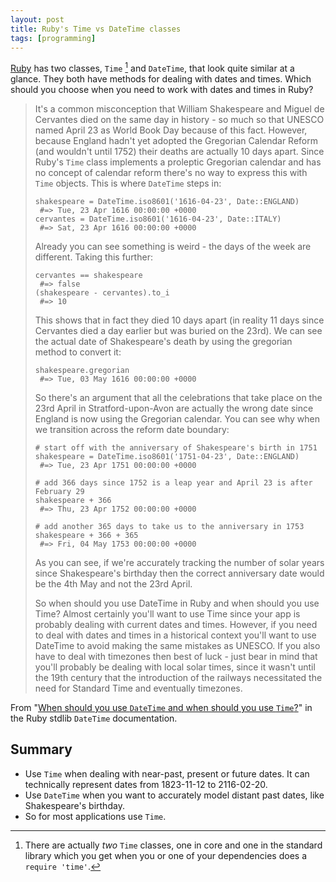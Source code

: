 ```yaml
---
layout: post
title: Ruby's Time vs DateTime classes
tags: [programming]
---
```


[Ruby](https://www.ruby-lang.org/) has two classes, `Time` [^1] and `DateTime`, that look quite similar at a glance. They both have methods for dealing with dates and times. Which should you choose when you need to work with dates and times in Ruby?

> It's a common misconception that William Shakespeare and Miguel de Cervantes died on the same day in history - so much so that UNESCO named April 23 as World Book Day because of this fact. However, because England hadn't yet adopted the Gregorian Calendar Reform (and wouldn't until 1752) their deaths are actually 10 days apart. Since Ruby's `Time` class implements a proleptic Gregorian calendar and has no concept of calendar reform there's no way to express this with `Time` objects. This is where `DateTime` steps in:
>
>     shakespeare = DateTime.iso8601('1616-04-23', Date::ENGLAND)
>      #=> Tue, 23 Apr 1616 00:00:00 +0000
>     cervantes = DateTime.iso8601('1616-04-23', Date::ITALY)
>      #=> Sat, 23 Apr 1616 00:00:00 +0000
>
> Already you can see something is weird - the days of the week are different. Taking this further:
>
>     cervantes == shakespeare
>      #=> false
>     (shakespeare - cervantes).to_i
>      #=> 10
>
> This shows that in fact they died 10 days apart (in reality 11 days since Cervantes died a day earlier but was buried on the 23rd). We can see the actual date of Shakespeare's death by using the gregorian method to convert it:
>
>     shakespeare.gregorian
>      #=> Tue, 03 May 1616 00:00:00 +0000
> So there's an argument that all the celebrations that take place on the 23rd April in Stratford-upon-Avon are actually the wrong date since England is now using the Gregorian calendar. You can see why when we transition across the reform date boundary:
>
>     # start off with the anniversary of Shakespeare's birth in 1751
>     shakespeare = DateTime.iso8601('1751-04-23', Date::ENGLAND)
>      #=> Tue, 23 Apr 1751 00:00:00 +0000
>
>     # add 366 days since 1752 is a leap year and April 23 is after February 29
>     shakespeare + 366
>      #=> Thu, 23 Apr 1752 00:00:00 +0000
>
>     # add another 365 days to take us to the anniversary in 1753
>     shakespeare + 366 + 365
>      #=> Fri, 04 May 1753 00:00:00 +0000
>
> As you can see, if we're accurately tracking the number of solar years since Shakespeare's birthday then the correct anniversary date would be the 4th May and not the 23rd April.
>
> So when should you use DateTime in Ruby and when should you use Time? Almost certainly you'll want to use Time since your app is probably dealing with current dates and times. However, if you need to deal with dates and times in a historical context you'll want to use DateTime to avoid making the same mistakes as UNESCO. If you also have to deal with timezones then best of luck - just bear in mind that you'll probably be dealing with local solar times, since it wasn't until the 19th century that the introduction of the railways necessitated the need for Standard Time and eventually timezones.

From "[When should you use `DateTime` and when should you use `Time`?](https://ruby-doc.org/stdlib-2.7.0/libdoc/date/rdoc/DateTime.html#class-DateTime-label-When+should+you+use+DateTime+and+when+should+you+use+Time-3F)" in the Ruby stdlib `DateTime` documentation.

## Summary

- Use `Time` when dealing with near-past, present or future dates. It can technically represent dates from 1823-11-12 to 2116-02-20.
- Use `DateTime` when you want to accurately model distant past dates, like Shakespeare's birthday.
- So for most applications use `Time`.

[^1]: There are actually _two_ `Time` classes, one in core and one in the standard library which you get when you or one of your dependencies does a `require 'time'`.
